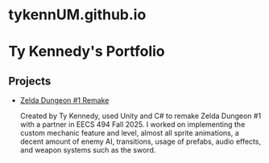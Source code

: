 # tykennUM.github.io
<html>

<!-- TODO: Replace Mr. Miyamoto's name with yours -->
<h1>Ty Kennedy's Portfolio</h1>

<h2>Projects</h2>

<ul>
  <li>
    <a href="https://tyrish.itch.io/zd1r">Zelda Dungeon #1 Remake</a>
    <p>
      Created by Ty Kennedy, used Unity and C# to remake Zelda Dungeon #1 with a partner in EECS 494 Fall 2025. 
      I worked on implementing the custom mechanic feature and level, almost all sprite animations, a decent amount 
      of enemy AI, transitions, usage of prefabs, audio effects, and weapon systems such as the sword.
    </p>
  </li>
</ul>

<!-- TIP: Rename this file "index.html", and it will become the default landing page whenever someone navigates their browser to your domain. -->
</html>
